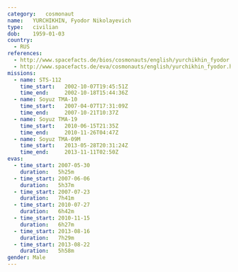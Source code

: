 ```yaml
---
category:	cosmonaut
name:	YURCHIKHIN, Fyodor Nikolayevich 
type:	civilian
dob:	1959-01-03
country:
  - RUS
references:
  - http://www.spacefacts.de/bios/cosmonauts/english/yurchikhin_fyodor.htm
  - http://www.spacefacts.de/eva/cosmonauts/english/yurchikhin_fyodor.htm
missions:
  - name: STS-112
    time_start:   2002-10-07T19:45:51Z
    time_end:     2002-10-18T15:44:36Z
  - name: Soyuz TMA-10
    time_start:   2007-04-07T17:31:09Z
    time_end:     2007-10-21T10:37Z
  - name: Soyuz TMA-19
    time_start:   2010-06-15T21:35Z
    time_end:     2010-11-26T04:47Z
  - name: Soyuz TMA-09M
    time_start:   2013-05-28T20:31:24Z
    time_end:     2013-11-11T02:50Z
evas:
  - time_start: 2007-05-30
    duration:   5h25m
  - time_start: 2007-06-06
    duration:   5h37m
  - time_start: 2007-07-23
    duration:   7h41m
  - time_start: 2010-07-27
    duration:   6h42m
  - time_start: 2010-11-15
    duration:   6h27m
  - time_start: 2013-08-16
    duration:   7h29m
  - time_start: 2013-08-22
    duration:   5h58m
gender:	Male
---
```

